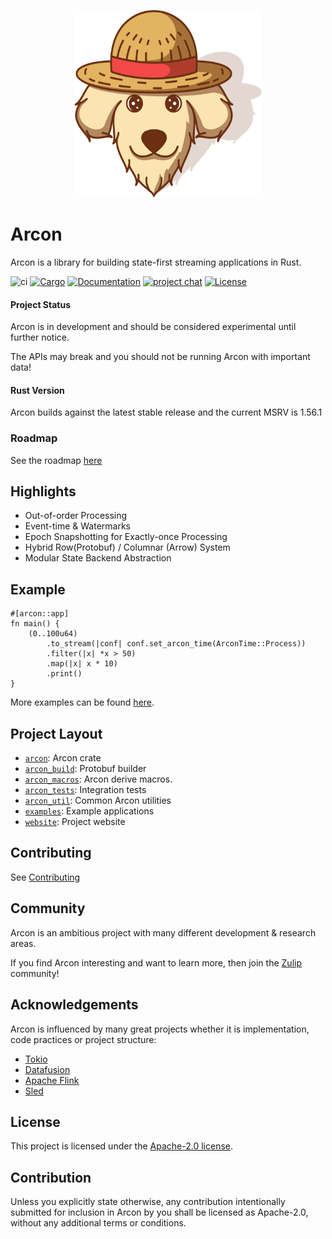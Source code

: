 <p align="center">
  <img width="300" height="300" src=".github/arcon_logo.png">
</p>

# Arcon

Arcon is a library for building state-first streaming applications in Rust.

![ci](https://github.com/cda-group/arcon/workflows/ci/badge.svg)
[![Cargo](https://img.shields.io/badge/crates.io-v0.2.0-orange)](https://crates.io/crates/arcon)
[![Documentation](https://docs.rs/arcon/badge.svg)](https://docs.rs/arcon)
[![project chat](https://img.shields.io/badge/zulip-join%20chat-ff69b4)](https://arcon.zulipchat.com)
[![License](https://img.shields.io/badge/license-Apache--2.0-blue)](https://github.com/cda-group/arcon)

#### Project Status

Arcon is in development and should be considered experimental until further notice.

The APIs may break and you should not be running Arcon with important data!

#### Rust Version

Arcon builds against the latest stable release and the current MSRV is 1.56.1

### Roadmap

See the roadmap [here](https://github.com/cda-group/arcon/projects/1)

## Highlights

* Out-of-order Processing
* Event-time & Watermarks
* Epoch Snapshotting for Exactly-once Processing
* Hybrid Row(Protobuf) / Columnar (Arrow) System
* Modular State Backend Abstraction

## Example

```rust,no_run
#[arcon::app]
fn main() {
    (0..100u64)
        .to_stream(|conf| conf.set_arcon_time(ArconTime::Process))
        .filter(|x| *x > 50)
        .map(|x| x * 10)
        .print()
}
```

More examples can be found [here](examples).

## Project Layout

* [`arcon`]: Arcon crate
* [`arcon_build`]: Protobuf builder
* [`arcon_macros`]: Arcon derive macros.
* [`arcon_tests`]: Integration tests
* [`arcon_util`]: Common Arcon utilities
* [`examples`]: Example applications
* [`website`]: Project website

[`arcon`]: arcon
[`arcon_build`]: arcon_build
[`arcon_macros`]: arcon_macros
[`arcon_tests`]: arcon_tests
[`arcon_util`]: arcon_util
[`examples`]: examples
[`website`]: website

## Contributing

See [Contributing](CONTRIBUTING.md)

## Community

Arcon is an ambitious project with many different development & research areas.

If you find Arcon interesting and want to learn more, then join the [Zulip](https://arcon.zulipchat.com) community!

## Acknowledgements

Arcon is influenced by many great projects whether it is implementation, code practices or project structure:

- [Tokio](https://github.com/tokio-rs/tokio)
- [Datafusion](https://github.com/apache/arrow-datafusion)
- [Apache Flink](https://github.com/apache/flink)
- [Sled](https://github.com/spacejam/sled)

## License

This project is licensed under the [Apache-2.0 license](LICENSE).

## Contribution

Unless you explicitly state otherwise, any contribution intentionally submitted for inclusion in Arcon by you shall be licensed as Apache-2.0, without any additional terms or conditions.